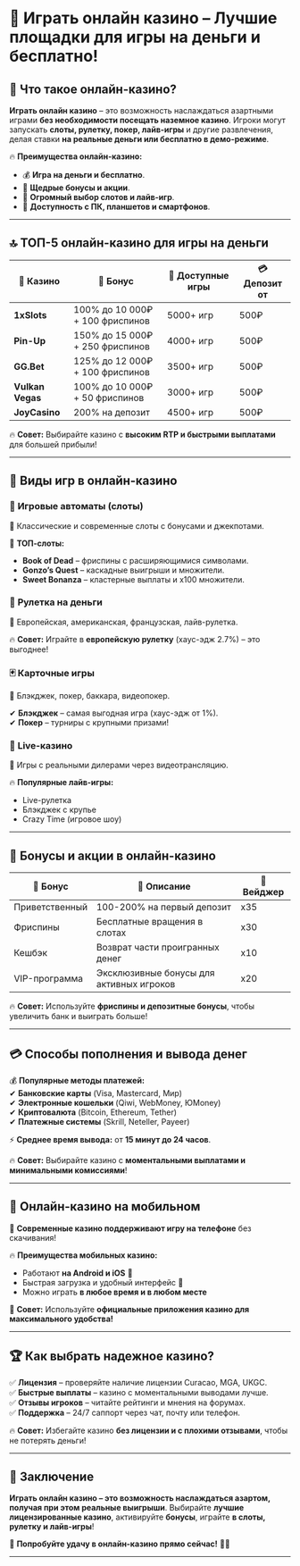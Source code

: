 # 🎰 Играть онлайн казино – Лучшие площадки для игры на деньги и бесплатно!  

## 🎯 Что такое онлайн-казино?  

**Играть онлайн казино** – это возможность наслаждаться азартными играми **без необходимости посещать наземное казино**. Игроки могут запускать **слоты, рулетку, покер, лайв-игры** и другие развлечения, делая ставки **на реальные деньги или бесплатно в демо-режиме**.  

🔥 **Преимущества онлайн-казино:**  
- 💰 **Игра на деньги и бесплатно**.  
- 🎁 **Щедрые бонусы и акции**.  
- 🎰 **Огромный выбор слотов и лайв-игр**.  
- 📱 **Доступность с ПК, планшетов и смартфонов**.  

---

## 🔝 ТОП-5 онлайн-казино для игры на деньги  

| 🎰 Казино | 🎁 Бонус | 🎡 Доступные игры | 💳 Депозит от |
|----------|---------|------------|--------------|
| **1xSlots** | 100% до 10 000₽ + 100 фриспинов | 5000+ игр | 500₽ |
| **Pin-Up** | 150% до 15 000₽ + 250 фриспинов | 4000+ игр | 500₽ |
| **GG.Bet** | 125% до 12 000₽ + 100 фриспинов | 3500+ игр | 500₽ |
| **Vulkan Vegas** | 100% до 10 000₽ + 50 фриспинов | 3000+ игр | 500₽ |
| **JoyCasino** | 200% на депозит | 4500+ игр | 500₽ |

🔥 **Совет:** Выбирайте казино с **высоким RTP и быстрыми выплатами** для большей прибыли!  

---

## 🎡 Виды игр в онлайн-казино  

### 🎰 **Игровые автоматы (слоты)**  
📌 Классические и современные слоты с бонусами и джекпотами.  

💎 **ТОП-слоты:**  
- **Book of Dead** – фриспины с расширяющимися символами.  
- **Gonzo’s Quest** – каскадные выигрыши и множители.  
- **Sweet Bonanza** – кластерные выплаты и x100 множители.  

### 🎡 **Рулетка на деньги**  
📌 Европейская, американская, французская, лайв-рулетка.  

🔥 **Совет:** Играйте в **европейскую рулетку** (хаус-эдж 2.7%) – это выгоднее!  

### 🃏 **Карточные игры**  
📌 Блэкджек, покер, баккара, видеопокер.  

✔ **Блэкджек** – самая выгодная игра (хаус-эдж от 1%).  
✔ **Покер** – турниры с крупными призами!  

### 📡 **Live-казино**  
📌 Игры с реальными дилерами через видеотрансляцию.  

🔥 **Популярные лайв-игры:**  
- Live-рулетка  
- Блэкджек с крупье  
- Crazy Time (игровое шоу)  

---

## 🎁 Бонусы и акции в онлайн-казино  

| 🎁 Бонус | 📌 Описание | 🔄 Вейджер |
|---------|----------|---------|
| Приветственный | 100-200% на первый депозит | x35 |
| Фриспины | Бесплатные вращения в слотах | x30 |
| Кешбэк | Возврат части проигранных денег | x10 |
| VIP-программа | Эксклюзивные бонусы для активных игроков | x20 |

🔥 **Совет:** Используйте **фриспины и депозитные бонусы**, чтобы увеличить банк и выиграть больше!  

---

## 💳 Способы пополнения и вывода денег  

💰 **Популярные методы платежей:**  
✔ **Банковские карты** (Visa, Mastercard, Мир)  
✔ **Электронные кошельки** (Qiwi, WebMoney, ЮMoney)  
✔ **Криптовалюта** (Bitcoin, Ethereum, Tether)  
✔ **Платежные системы** (Skrill, Neteller, Payeer)  

⚡ **Среднее время вывода:** от **15 минут до 24 часов**.  

🔥 **Совет:** Выбирайте казино с **моментальными выплатами и минимальными комиссиями**!  

---

## 📱 Онлайн-казино на мобильном  

🎰 **Современные казино поддерживают игру на телефоне** без скачивания!  

🔥 **Преимущества мобильных казино:**  
- Работают **на Android и iOS** 📲  
- Быстрая загрузка и удобный интерфейс 🚀  
- Можно играть **в любое время и в любом месте**  

🚀 **Совет:** Используйте **официальные приложения казино для максимального удобства!**  

---

## 🏆 Как выбрать надежное казино?  

✅ **Лицензия** – проверяйте наличие лицензии Curacao, MGA, UKGC.  
✅ **Быстрые выплаты** – казино с моментальными выводами лучше.  
✅ **Отзывы игроков** – читайте рейтинги и мнения на форумах.  
✅ **Поддержка** – 24/7 саппорт через чат, почту или телефон.  

🔥 **Совет:** Избегайте казино **без лицензии и с плохими отзывами**, чтобы не потерять деньги!  

---

## 🏁 Заключение  

**Играть онлайн казино – это возможность наслаждаться азартом, получая при этом реальные выигрыши**. Выбирайте **лучшие лицензированные казино**, активируйте **бонусы**, играйте **в слоты, рулетку и лайв-игры**!  

🚀 **Попробуйте удачу в онлайн-казино прямо сейчас!** 🎰🔥  

---


